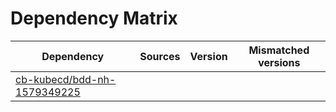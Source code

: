 # Dependency Matrix

Dependency | Sources | Version | Mismatched versions
---------- | ------- | ------- | -------------------
[cb-kubecd/bdd-nh-1579349225](https://github.com/cb-kubecd/bdd-nh-1579349225.git) |  | []() | 
